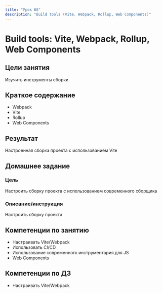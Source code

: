 ```yaml
---
title: "Урок 08"
description: "Build tools (Vite, Webpack, Rollup, Web Components)"
---
```


# Build tools: Vite, Webpack, Rollup, Web Components

<!-- s -->

## Цели занятия

Изучить инструменты сборки.

<!-- s -->

## Краткое содержание

- Webpack
- Vite
- Rollup
- Web Components

<!-- s -->

## Результат

Настроенная сборка проекта с использованием Vite

<!-- s -->

## Домашнее задание

<!-- v -->

### Цель

Настроить сборку проекта с использованием современного сборщика

<!-- v -->

### Описание/инструкция

Настроить сборку проекта

<!-- s -->

## Компетенции по занятию

- Настраивать Vite/Webpack
- Использовать CI/CD
- Использование современного инструментария для JS
- Web Components

<!-- s -->

## Компетенции по ДЗ

- Настраивать Vite/Webpack
